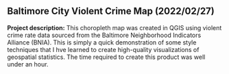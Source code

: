 ## Baltimore City Violent Crime Map (2022/02/27)

**Project description:** This choropleth map was created in QGIS using violent crime rate data sourced from the Baltimore Neighborhood Indicators Alliance (BNIA). This is simply a quick demonstration of some style techniques that I hve learned to create high-quality visualizations of geospatial statistics. The time required to create this product was well under an hour. 
